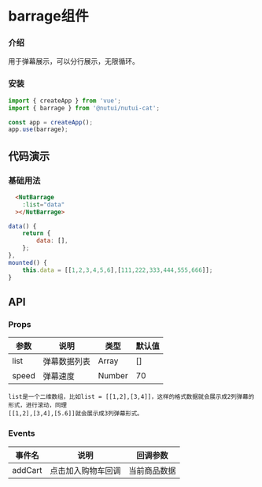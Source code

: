 #  barrage组件
### 介绍

用于弹幕展示，可以分行展示，无限循环。

### 安装

``` javascript
import { createApp } from 'vue';
import { barrage } from '@nutui/nutui-cat';

const app = createApp();
app.use(barrage);
```

## 代码演示

### 基础用法

```html
  <NutBarrage
    :list="data"
  ></NutBarrage>
```
```javascript
data() {
    return {
        data: [],
    };
},
mounted() {
    this.data = [[1,2,3,4,5,6],[111,222,333,444,555,666]];
}
```


## API

### Props

| 参数         | 说明                             | 类型   | 默认值           |
|--------------|----------------------------------|--------|------------------|
| list         | 弹幕数据列表               | Array | []               |
| speed         | 弹幕速度               | Number | 70              |

```
list是一个二维数组，比如list = [[1,2],[3,4]]，这样的格式数据就会展示成2列弹幕的形式，进行滚动，同理
[[1,2],[3,4],[5.6]]就会展示成3列弹幕形式。   
```
### Events

| 事件名 | 说明           | 回调参数     |
|--------|----------------|--------------|
| addCart  | 点击加入购物车回调 | 当前商品数据 |
    
    